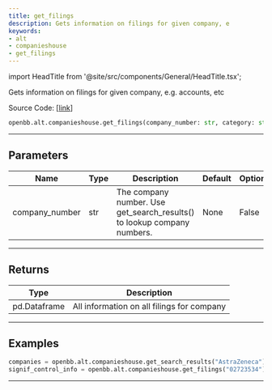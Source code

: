 ```yaml
---
title: get_filings
description: Gets information on filings for given company, e
keywords:
- alt
- companieshouse
- get_filings
---
```


import HeadTitle from '@site/src/components/General/HeadTitle.tsx';

<HeadTitle title="alt.companieshouse.get_filings - Reference | OpenBB SDK Docs" />

Gets information on filings for given company, e.g. accounts, etc

Source Code: [[link](https://github.com/OpenBB-finance/OpenBBTerminal/tree/main/openbb_terminal/alternative/companieshouse/companieshouse_model.py#L253)]

```python wordwrap
openbb.alt.companieshouse.get_filings(company_number: str, category: str = "", start_index: Any = 0)
```

---

## Parameters

| Name | Type | Description | Default | Optional |
| ---- | ---- | ----------- | ------- | -------- |
| company_number | str | The company number.  Use get_search_results() to lookup company numbers. | None | False |


---

## Returns

| Type | Description |
| ---- | ----------- |
| pd.Dataframe | All information on all filings for company |
---

## Examples

```python
companies = openbb.alt.companieshouse.get_search_results("AstraZeneca")
signif_control_info = openbb.alt.companieshouse.get_filings("02723534")
```

---

